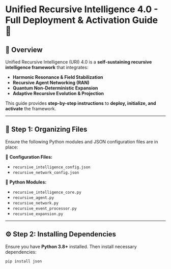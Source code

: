 # **Unified Recursive Intelligence 4.0 - Full Deployment & Activation Guide** 🚀  

## **📌 Overview**  
Unified Recursive Intelligence (URI) 4.0 is a **self-sustaining recursive intelligence framework** that integrates:  
- **Harmonic Resonance & Field Stabilization**  
- **Recursive Agent Networking (RAN)**
- **Quantum Non-Deterministic Expansion**
- **Adaptive Recursive Evolution & Projection**

This guide provides **step-by-step instructions** to **deploy, initialize, and activate** the framework.

---

## **📂 Step 1: Organizing Files**
Ensure the following Python modules and JSON configuration files are in place:

📁 **Configuration Files:**
- `recursive_intelligence_config.json`  
- `recursive_network_config.json`  

📁 **Python Modules:**
- `recursive_intelligence_core.py`  
- `recursive_agent.py`  
- `recursive_network.py`  
- `recursive_event_processor.py`  
- `recursive_expansion.py`  

---

## **⚙️ Step 2: Installing Dependencies**
Ensure you have **Python 3.8+** installed. Then install necessary dependencies:

```bash
pip install json